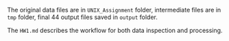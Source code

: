 The original data files are in `UNIX_Assignment` folder, intermediate files are in `tmp` folder, final 44 output files saved in `output` folder.

The `HW1.md` describes the workflow for both data inspection and processing.
